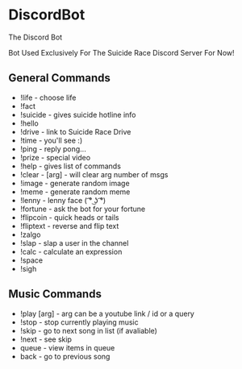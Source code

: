 # DiscordBot
The Discord Bot

Bot Used Exclusively For The Suicide Race Discord Server For Now!


## General Commands
<ul>
<li>!life - choose life</li>
<li>!fact</li>
<li>!suicide - gives suicide hotline info</li>
<li>!hello</li>
<li>!drive - link to Suicide Race Drive</li>
<li>!time - you'll see :)</li>
<li>!ping - reply pong...</li>
<li>!prize - special video</li>
<li>!help - gives list of commands</li>
<li>!clear - [arg] - will clear arg number of msgs</li>
<li>!image - generate random image</li>
<li>!meme - generate random meme</li>
<li>!lenny - lenny face ( ͡° ͜ʖ ͡°)</li>
<li>!fortune - ask the bot for your fortune</li>
<li>!flipcoin - quick heads or tails</li>
<li>!fliptext - reverse and flip text</li>
<li>!zalgo</li>
<li>!slap - slap a user in the channel</li>
<li>!calc - calculate an expression</li>
<li>!space</li>
<li>!sigh</li>
</ul>


## Music Commands
<ul>
<li>!play [arg] - arg can be a youtube link / id or a query</li>
<li>!stop - stop currently playing music</li>
<li>!skip - go to next song in list (if avaliable)</li>
<li>!next - see skip</li>
<li>queue - view items in queue</li>
<li>back - go to previous song</li>
</ul>
